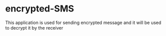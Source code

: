# encrypted-SMS
This application is used for sending encrypted message and it will be used to decrypt it by the receiver
